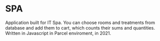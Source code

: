# SPA
Application built for IT Spa. You can choose rooms and treatments from database and add them to cart, which counts their sums and quantities. Written in Javascript in Parcel enviroment, in 2021.
